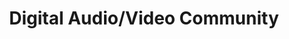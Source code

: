 ---
# This topic lives at
# https://digital.gov/topics/digital-audio-video-community

# Topic Title
title: "Digital Audio/Video Community"

# description — keep it short and clear
summary: ""

# Weight
weight: 1

# For more information on managing topics,
# see https://github.com/GSA/digitalgov.gov/wiki/topics
---